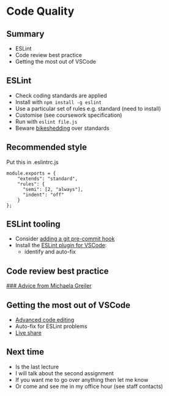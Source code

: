 # Code Quality 


## Summary

- ESLint
- Code review best practice
- Getting the most out of VSCode


## ESLint

- Check coding standards are applied
- Install with `npm install -g eslint`
- Use a particular set of rules e.g. standard (need to install)
- Customise (see coursework specification)
- Run with `eslint file.js`
- Beware [bikeshedding](https://exceptionnotfound.net/bikeshedding-the-daily-software-anti-pattern/) over standards


## Recommended style

Put this in .eslintrc.js
```
module.exports = {
    "extends": "standard",
    "rules": {
      "semi": [2, "always"],
      "indent": "off"
    }
};
```

## ESLint tooling

- Consider [adding a git pre-commit hook](https://levelup.gitconnected.com/how-to-run-eslint-using-pre-commit-hook-25984fbce17e)
- Install the [ESLint plugin for VSCode](https://marketplace.visualstudio.com/items?itemName=dbaeumer.vscode-eslint):
  - identify and auto-fix 


## Code review best practice

[### Advice from Michaela Greiler](https://www.michaelagreiler.com/respectful-constructive-code-review-feedback/)


## Getting the most out of VSCode

- [Advanced code editing](https://code.visualstudio.com/docs/introvideos/codeediting)
- Auto-fix for ESLint problems
- [Live share](https://code.visualstudio.com/learn/collaboration/live-share)


## Next time 

- Is the last lecture
- I will talk about the second assignment
- If you want me to go over anything then let me know
- Or come and see me in my office hour (see staff contacts)




